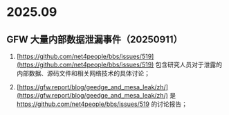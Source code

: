 # 2025.09

## GFW 大量内部数据泄漏事件（20250911）

1. [https://github.com/net4people/bbs/issues/519](https://github.com/net4people/bbs/issues/519) 包含研究人员对于泄露的内部数据、源码文件和相关网络技术的具体讨论；

2. [https://gfw.report/blog/geedge_and_mesa_leak/zh/](https://gfw.report/blog/geedge_and_mesa_leak/zh/) 是 https://github.com/net4people/bbs/issues/519 的讨论报告；
